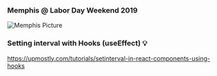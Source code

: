 

### Memphis @ Labor Day Weekend 2019

![Memphis Picture](https://i.imgur.com/BdGMNBT.jpg)


### Setting interval with Hooks (useEffect) 💡
https://upmostly.com/tutorials/setinterval-in-react-components-using-hooks
